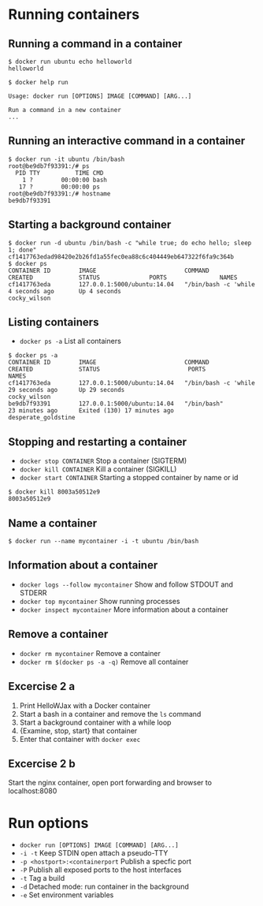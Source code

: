 # Running containers


## Running a command in a container

```
$ docker run ubuntu echo helloworld
helloworld
```

```
$ docker help run

Usage: docker run [OPTIONS] IMAGE [COMMAND] [ARG...]

Run a command in a new container
...
```


## Running an interactive command in a container

```
$ docker run -it ubuntu /bin/bash
root@be9db7f93391:/# ps
  PID TTY          TIME CMD
    1 ?        00:00:00 bash
   17 ?        00:00:00 ps
root@be9db7f93391:/# hostname
be9db7f93391
```


## Starting a background container

```
$ docker run -d ubuntu /bin/bash -c "while true; do echo hello; sleep 1; done"
cf1417763edad98420e2b26fd1a55fec0ea88c6c404449eb647322f6fa9c364b
$ docker ps
CONTAINER ID        IMAGE                         COMMAND                CREATED             STATUS              PORTS               NAMES
cf1417763eda        127.0.0.1:5000/ubuntu:14.04   "/bin/bash -c 'while   4 seconds ago       Up 4 seconds                            cocky_wilson
```


## Listing containers
* `docker ps -a` List all containers

```
$ docker ps -a
CONTAINER ID        IMAGE                         COMMAND                CREATED             STATUS                         PORTS               NAMES
cf1417763eda        127.0.0.1:5000/ubuntu:14.04   "/bin/bash -c 'while   29 seconds ago      Up 29 seconds                                      cocky_wilson
be9db7f93391        127.0.0.1:5000/ubuntu:14.04   "/bin/bash"            23 minutes ago      Exited (130) 17 minutes ago                        desperate_goldstine
```


## Stopping and restarting a container
* `docker stop CONTAINER` Stop a container (SIGTERM)
* `docker kill CONTAINER` Kill a container (SIGKILL)
* `docker start CONTAINER` Starting a stopped container by name or id

```
$ docker kill 8003a50512e9
8003a50512e9
```


## Name a container

```
$ docker run --name mycontainer -i -t ubuntu /bin/bash
```


## Information about a container
* `docker logs --follow mycontainer` Show and follow STDOUT and STDERR
* `docker top mycontainer` Show running processes
* `docker inspect mycontainer` More information about a container


## Remove a container
* `docker rm mycontainer` Remove a container
* `docker rm $(docker ps -a -q)` Remove all container


## Excercise 2 a

1. Print HelloWJax with a Docker container
2. Start a bash in a container and remove the `ls` command
3. Start a background container with a while loop
4. {Examine, stop, start} that container
5. Enter that container with `docker exec`


## Excercise 2 b

Start the nginx container, open port forwarding and browser to localhost:8080

# Run options

* `docker run [OPTIONS] IMAGE [COMMAND] [ARG...]`
* `-i -t` Keep STDIN open attach a pseudo-TTY
* `-p <hostport>:<containerport` Publish a specfic port
* `-P` Publish all exposed ports to the host interfaces
* `-t` Tag a build
* `-d` Detached mode: run container in the background
* `-e` Set environment variables


